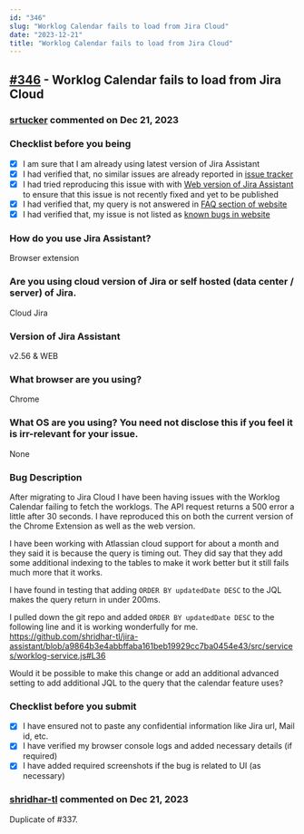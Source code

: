 ```yaml
---
id: "346"
slug: "Worklog Calendar fails to load from Jira Cloud"
date: "2023-12-21"
title: "Worklog Calendar fails to load from Jira Cloud"
---
```



## [#346](https://github.com/shridhar-tl/jira-assistant/issues/346) - Worklog Calendar fails to load from Jira Cloud

### [srtucker](https://github.com/srtucker) commented on Dec 21, 2023

### Checklist before you being

- [X] I am sure that I am already using latest version of Jira Assistant
- [X] I had verified that, no similar issues are already reported in [issue tracker](https://github.com/shridhar-tl/jira-assistant/issues)
- [X] I had tried reproducing this issue with with [Web version of Jira Assistant](https://app.jiraassistant.com) to ensure that this issue is not recently fixed and yet to be published
- [X] I had verified that, my query is not answered in [FAQ section of website](https://www.jiraassistant.com/faq)
- [X] I had verified that, my issue is not listed as [known bugs in website](https://www.jiraassistant.com/version-history)

### How do you use Jira Assistant?

Browser extension

### Are you using cloud version of Jira or self hosted (data center / server) of Jira.

Cloud Jira

### Version of Jira Assistant

v2.56 & WEB

### What browser are you using?

Chrome

### What OS are you using? You need not disclose this if you feel it is irr-relevant for your issue.

None

### Bug Description

After migrating to Jira Cloud I have been having issues with the Worklog Calendar failing to fetch the worklogs. The API request returns a 500 error a little after 30 seconds. I have reproduced this on both the current version of the Chrome Extension as well as the web version.

I have been working with  Atlassian cloud support for about a month and they said it is because the query is timing out. They did say that they add some additional indexing to the tables to make it work better but it still fails much more that it works.

I have found in testing that adding `ORDER BY updatedDate DESC` to the JQL makes the query return in under 200ms.

I pulled down the git repo and added  `ORDER BY updatedDate DESC` to the following line and it is working wonderfully for me.
https://github.com/shridhar-tl/jira-assistant/blob/a9864b3e4abbffaba161beb19929cc7ba0454e43/src/services/worklog-service.js#L36

Would it be possible to make this change or add an additional advanced setting to add additional JQL to the query that the calendar feature uses?

### Checklist before you submit

- [X] I have ensured not to paste any confidential information like Jira url, Mail id, etc.
- [X] I have verified my browser console logs and added necessary details (if required)
- [X] I have added required screenshots if the bug is related to UI (as necessary)

### [shridhar-tl](https://github.com/shridhar-tl) commented on Dec 21, 2023

Duplicate of #337.
